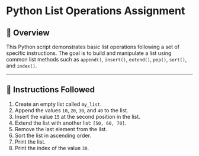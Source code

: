# Python List Operations Assignment

## 📄 Overview
This Python script demonstrates basic list operations following a set of specific instructions.
The goal is to build and manipulate a list using common list methods such as `append()`, `insert()`, `extend()`, `pop()`, `sort()`, and `index()`.

---

## 🧠 Instructions Followed

1. Create an empty list called `my_list`.
2. Append the values `10`, `20`, `30`, and `40` to the list.
3. Insert the value `15` at the second position in the list.
4. Extend the list with another list: `[50, 60, 70]`.
5. Remove the last element from the list.
6. Sort the list in ascending order.
7. Print the list.
8. Print the index of the value `30`.


```python

